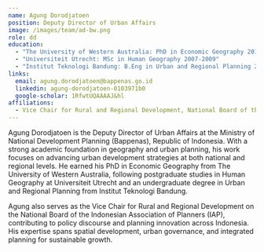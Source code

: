 ```yaml
---
name: Agung Dorodjatoen
position: Deputy Director of Urban Affairs
image: /images/team/ad-bw.png
role: dd
education: 
  - "The University of Western Australia: PhD in Economic Geography 2014-2018"
  - "Universiteit Utrecht: MSc in Human Geography 2007-2009"
  - "Institut Teknologi Bandung: B.Eng in Urban and Regional Planning 2001-2006"
links:
  email: agung.dorodjatoen@bappenas.go.id
  linkedin: agung-dorodjatoen-0103971b0
  google-scholar: 1RfwtUQAAAAJ&hl
affiliations:
  - Vice Chair for Rural and Regional Development, National Board of the Indonesian Association of Planners (IAP)
---
```


Agung Dorodjatoen is the Deputy Director of Urban Affairs at the Ministry of National Development Planning (Bappenas), Republic of Indonesia. With a strong academic foundation in geography and urban planning, his work focuses on advancing urban development strategies at both national and regional levels. He earned his PhD in Economic Geography from The University of Western Australia, following postgraduate studies in Human Geography at Universiteit Utrecht and an undergraduate degree in Urban and Regional Planning from Institut Teknologi Bandung.

Agung also serves as the Vice Chair for Rural and Regional Development on the National Board of the Indonesian Association of Planners (IAP), contributing to policy discourse and planning innovation across Indonesia. His expertise spans spatial development, urban governance, and integrated planning for sustainable growth.
